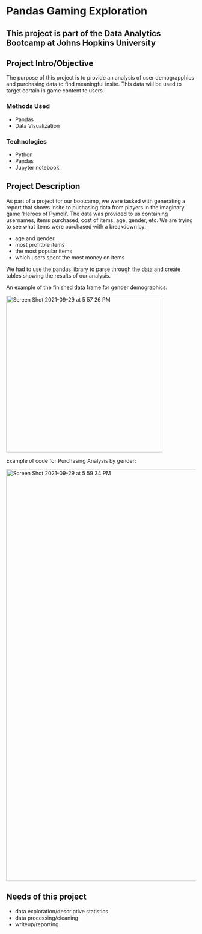 # Pandas Gaming Exploration
## This project is part of the Data Analytics Bootcamp at Johns Hopkins University

## Project Intro/Objective
The purpose of this project is to provide an analysis of user demograpphics and purchasing data to find meaningful insite. This data will be used to target certain in game content to users. 

### Methods Used
* Pandas
* Data Visualization


### Technologies
* Python
* Pandas 
* Jupyter notebook


## Project Description

As part of a project for our bootcamp, we were tasked with generating a report that shows insite to puchasing data from players in the imaginary game 'Heroes of Pymoli'. The data was provided to us containing usernames, items purchased, cost of items, age, gender, etc. We are trying to see what items were purchased with a breakdown by: 
* age and gender 
* most profitble items
* the most popular items
* which users spent the most money on items 

We had to use the pandas library to parse through the data and create tables showing the results of our analysis. 

An example of the finished data frame for gender demographics:

<img width="415" alt="Screen Shot 2021-09-29 at 5 57 26 PM" src="https://user-images.githubusercontent.com/72839825/135354696-b8fcddfd-c9f4-423d-96ea-a5455b1d4b02.png">

Example of code for Purchasing Analysis by gender:

<img width="1092" alt="Screen Shot 2021-09-29 at 5 59 34 PM" src="https://user-images.githubusercontent.com/72839825/135354787-7a9d435f-74f6-4cc0-a926-c6cbea71751a.png">


## Needs of this project

- data exploration/descriptive statistics
- data processing/cleaning
- writeup/reporting


